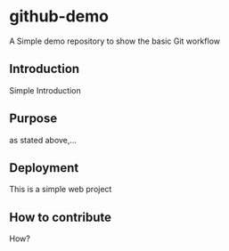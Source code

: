 # github-demo
A Simple demo repository to show the basic Git workflow

## Introduction
Simple Introduction

## Purpose
as stated above,...

## Deployment
This is a simple web project

## How to contribute
How?